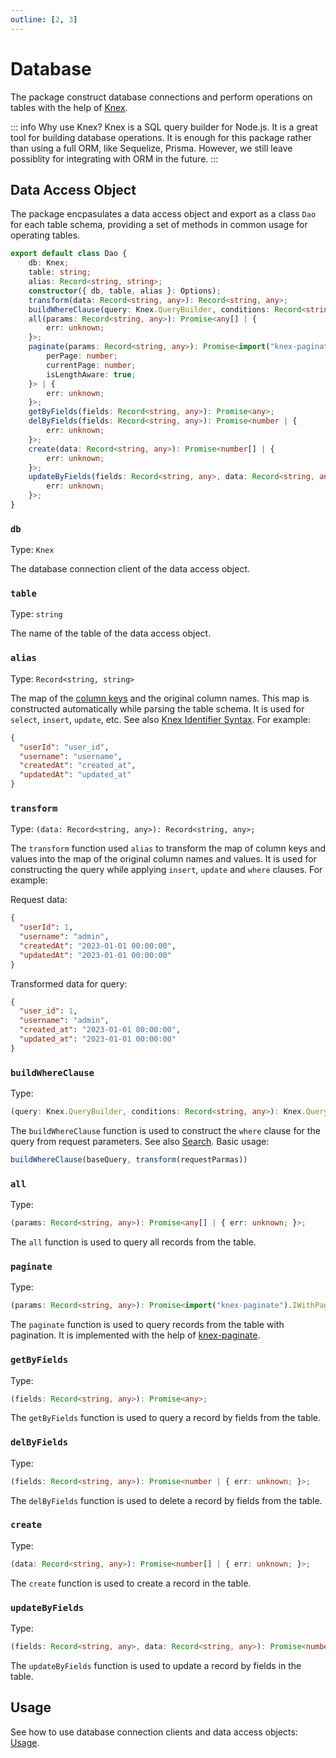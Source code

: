 ```yaml
---
outline: [2, 3]
---
```


# Database

The package construct database connections and perform operations on tables with the help of [Knex](https://knexjs.org/). 

::: info Why use Knex?
Knex is a SQL query builder for Node.js. It is a great tool for building database operations. It is enough for this package rather than using a full ORM, like Sequelize, Prisma. However, we still leave possiblity for integrating with ORM in the future.
:::

## Data Access Object

The package encpasulates a data access object and export as a class `Dao` for each table schema, providing a set of methods in common usage for operating tables.

```TypeScript
export default class Dao {
    db: Knex;
    table: string;
    alias: Record<string, string>;
    constructor({ db, table, alias }: Options);
    transform(data: Record<string, any>): Record<string, any>;
    buildWhereClause(query: Knex.QueryBuilder, conditions: Record<string, any>): Knex.QueryBuilder<any, any>;
    all(params: Record<string, any>): Promise<any[] | {
        err: unknown;
    }>;
    paginate(params: Record<string, any>): Promise<import("knex-paginate").IWithPagination<{}, {
        perPage: number;
        currentPage: number;
        isLengthAware: true;
    }> | {
        err: unknown;
    }>;
    getByFields(fields: Record<string, any>): Promise<any>;
    delByFields(fields: Record<string, any>): Promise<number | {
        err: unknown;
    }>;
    create(data: Record<string, any>): Promise<number[] | {
        err: unknown;
    }>;
    updateByFields(fields: Record<string, any>, data: Record<string, any>): Promise<number | {
        err: unknown;
    }>;
}
```

### `db` 

Type: `Knex`

The database connection client of the data access object.

### `table`

Type: `string`

The name of the table of the data access object.

### `alias`

Type: `Record<string, string>`

The map of the [column keys](/guide/restful-api.html#column-keys) and the original column names. This map is constructed automatically while parsing the table schema. It is used for `select`, `insert`, `update`, etc. See also [Knex Identifier Syntax](https://knexjs.org/guide/query-builder.html#identifier-syntax). For example: 

```json
{
  "userId": "user_id",
  "username": "username",
  "createdAt": "created_at",
  "updatedAt": "updated_at"
}
```

### `transform`

Type: `(data: Record<string, any>): Record<string, any>;`

The `transform` function used `alias` to transform the map of column keys and values into the map of the original column names and values. It is used for constructing the query while applying `insert`, `update` and `where` clauses. For example:

Request data:

```json
{
  "userId": 1,
  "username": "admin",
  "createdAt": "2023-01-01 00:00:00",
  "updatedAt": "2023-01-01 00:00:00"
}
```

Transformed data for query:

```json
{
  "user_id": 1,
  "username": "admin",
  "created_at": "2023-01-01 00:00:00",
  "updated_at": "2023-01-01 00:00:00"
}
```

### `buildWhereClause`

Type: 

```TypeScript
(query: Knex.QueryBuilder, conditions: Record<string, any>): Knex.QueryBuilder<any, any>;
```

The `buildWhereClause` function is used to construct the `where` clause for the query from request parameters. See also [Search](/guide/restful-api.html#search). Basic usage:

```TypeScript
buildWhereClause(baseQuery, transform(requestParmas))
```

### `all`

Type:

```TypeScript
(params: Record<string, any>): Promise<any[] | { err: unknown; }>;
```

The `all` function is used to query all records from the table.

### `paginate`

Type:

```TypeScript
(params: Record<string, any>): Promise<import("knex-paginate").IWithPagination<{}, { perPage: number; currentPage: number; isLengthAware: true; }> | { err: unknown; }>;
```

The `paginate` function is used to query records from the table with pagination. It is implemented with the help of [knex-paginate](https://github.com/felixmosh/knex-paginate).

### `getByFields`

Type:

```TypeScript
(fields: Record<string, any>): Promise<any>;
```

The `getByFields` function is used to query a record by fields from the table.

### `delByFields`

Type:

```TypeScript
(fields: Record<string, any>): Promise<number | { err: unknown; }>;
```

The `delByFields` function is used to delete a record by fields from the table.

### `create`

Type:

```TypeScript
(data: Record<string, any>): Promise<number[] | { err: unknown; }>;
```

The `create` function is used to create a record in the table.


### `updateByFields`

Type:

```TypeScript
(fields: Record<string, any>, data: Record<string, any>): Promise<number | { err: unknown; }>;
```

The `updateByFields` function is used to update a record by fields in the table.

## Usage

See how to use database connection clients and data access objects: [Usage](/guide/integrate-with-koa).